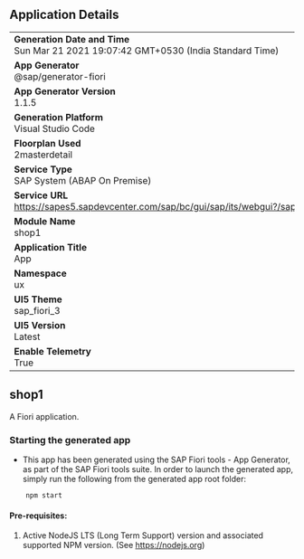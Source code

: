 ## Application Details
|               |
| ------------- |
|**Generation Date and Time**<br>Sun Mar 21 2021 19:07:42 GMT+0530 (India Standard Time)|
|**App Generator**<br>@sap/generator-fiori|
|**App Generator Version**<br>1.1.5|
|**Generation Platform**<br>Visual Studio Code|
|**Floorplan Used**<br>2masterdetail|
|**Service Type**<br>SAP System (ABAP On Premise)|
|**Service URL**<br>https://sapes5.sapdevcenter.com/sap/bc/gui/sap/its/webgui?/sap/opu/odata/sap/EPM_REF_APPS_SHOP_SRV
|**Module Name**<br>shop1|
|**Application Title**<br>App |
|**Namespace**<br>ux|
|**UI5 Theme**<br>sap_fiori_3|
|**UI5 Version**<br>Latest|
|**Enable Telemetry**<br>True|

## shop1

A Fiori application.

### Starting the generated app

-   This app has been generated using the SAP Fiori tools - App Generator, as part of the SAP Fiori tools suite.  In order to launch the generated app, simply run the following from the generated app root folder:

```
    npm start
```


#### Pre-requisites:

1. Active NodeJS LTS (Long Term Support) version and associated supported NPM version.  (See https://nodejs.org)



